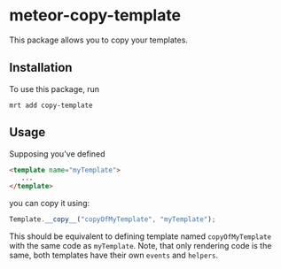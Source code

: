# meteor-copy-template

This package allows you to copy your templates.

## Installation

To use this package, run

    mrt add copy-template

## Usage

Supposing you've defined

```html
<template name="myTemplate">
   ...
</template>
```

you can copy it using:

```javascript
Template.__copy__("copyOfMyTemplate", "myTemplate");
```

This should be equivalent to defining template named `copyOfMyTemplate`
with the same code as `myTemplate`. Note, that only rendering code
is the same, both templates have their own `events` and `helpers`.

